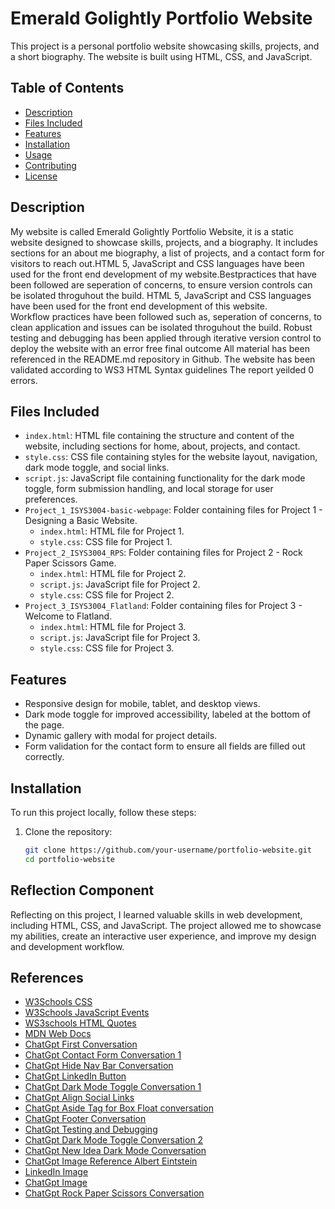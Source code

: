 # Emerald Golightly Portfolio Website

This project is a personal portfolio website showcasing skills, projects, and a short biography. The website is built using HTML, CSS, and JavaScript.

## Table of Contents

- [Description](#description)
- [Files Included](#files-included)
- [Features](#features)
- [Installation](#installation)
- [Usage](#usage)
- [Contributing](#contributing)
- [License](#license)

## Description

My website is called Emerald Golightly Portfolio Website, it is a static website designed to showcase skills, projects, and a biography. It includes sections for an about me biography, a list of projects, and a contact form for visitors to reach out.HTML 5, JavaScript and CSS languages have been used for the front end development of my website.Bestpractices that have been followed are seperation of concerns, to ensure version controls can be isolated throguhout the build.
HTML 5, JavaScript and CSS languages have been used for the front end development of this website.<br>
Workflow practices have been followed such as, seperation of concerns, to clean application and issues can be isolated throguhout the build.
Robust testing and debugging has been applied through iterative version control to deploy the website with an error free final outcome
All material has been referenced in the README.md repository in Github.
The website has been validated according to WS3 HTML Syntax guidelines
The report yeilded 0 errors.

## Files Included

- `index.html`: HTML file containing the structure and content of the website, including sections for home, about, projects, and contact.
- `style.css`: CSS file containing styles for the website layout, navigation, dark mode toggle, and social links.
- `script.js`: JavaScript file containing functionality for the dark mode toggle, form submission handling, and local storage for user preferences.
- `Project_1_ISYS3004-basic-webpage`: Folder containing files for Project 1 - Designing a Basic Website.
  - `index.html`: HTML file for Project 1.
  - `style.css`: CSS file for Project 1.
- `Project_2_ISYS3004_RPS`: Folder containing files for Project 2 - Rock Paper Scissors Game.
  - `index.html`: HTML file for Project 2.
  - `script.js`: JavaScript file for Project 2.
  - `style.css`: CSS file for Project 2.
- `Project_3_ISYS3004_Flatland`: Folder containing files for Project 3 - Welcome to Flatland.
  - `index.html`: HTML file for Project 3.
  - `script.js`: JavaScript file for Project 3.
  - `style.css`: CSS file for Project 3.

## Features

- Responsive design for mobile, tablet, and desktop views.
- Dark mode toggle for improved accessibility, labeled at the bottom of the page.
- Dynamic gallery with modal for project details.
- Form validation for the contact form to ensure all fields are filled out correctly.

## Installation

To run this project locally, follow these steps:

1. Clone the repository:
   ```bash
   git clone https://github.com/your-username/portfolio-website.git
   cd portfolio-website

## Reflection Component
Reflecting on this project, I learned valuable skills in web development, including HTML, CSS, and JavaScript. The project allowed me to showcase my abilities, create an interactive user experience, and improve my design and development workflow.

## References

- [W3Schools CSS](https://www.w3schools.com/Css/)
- [W3Schools JavaScript Events](https://www.w3schools.com/js/js_events.asp)
- [WS3schools HTML Quotes](https://www.w3schools.com/html/html_quotation_elements.asp)
- [MDN Web Docs](https://developer.mozilla.org/)
- [ChatGpt First Conversation](https://chat.openai.com/share/88a133bd-6d36-4d57-a88a-e9105180151c)
- [ChatGpt Contact Form Conversation 1 ](https://chat.openai.com/share/861223e4-81e7-4476-8282-1f2b746f5846)
- [ChatGpt Hide Nav Bar Conversation](https://chat.openai.com/share/75102495-a63a-4ab8-84fc-561e8a3f10e2)
- [ChatGpt LinkedIn Button](https://chat.openai.com/share/a4d78c06-10cb-4a72-8ce5-06db0e918ca8)
- [ChatGpt Dark Mode Toggle Conversation 1](https://chat.openai.com/share/a25ce841-90bb-4494-b4eb-e902ac3a5d20)
- [ChatGpt Align Social Links](https://chat.openai.com/share/8f42487f-b877-47a9-b72b-ad6318a0d279)
- [ChatGpt Aside Tag for Box Float conversation](https://chat.openai.com/share/ebac2375-4cd6-4986-945e-fa2e9aed1de2)
- [ChatGpt Footer Conversation](https://chat.openai.com/share/68b5d870-63f9-4957-bb05-f201dc22ace8)
- [ChatGpt Testing and Debugging](https://chat.openai.com/share/20fd60fe-9529-4b16-a70b-ae3fc97b91f0)
- [ChatGpt Dark Mode Toggle Conversation 2](https://chat.openai.com/share/efb343ca-19ab-4c2b-b64a-ec1d77b6b2ed)
- [ChatGpt New Idea Dark Mode Conversation](https://chat.openai.com/share/74ce467a-fe87-494f-8d23-b3178b5d440a)
- [ChatGpt Image Reference Albert Eintstein](https://chat.openai.com/share/00c42422-c5f6-4166-b9ac-edba5b08e94a)
- [LinkedIn Image](https://th.bing.com/th/id/OIP.VArJwZMxFN-qHnD8Xue-QAHaHa?w=182&h=183&c=7&r=0&o=5&pid=1.7)
- [ChatGpt Image](https://th.bing.com/th/id/OIP.rIONbwiwOm_V37ef5VAyDwHaFj?w=231&h=180&c=7&r=0&o=5&pid=1.7)
- [ChatGpt Rock Paper Scissors Conversation](https://chat.openai.com/share/269586b3-e929-4c86-bdb3-d4d44cb2bf9d)
